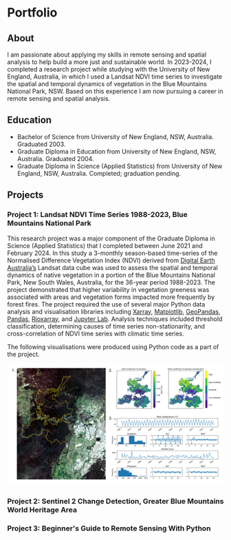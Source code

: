 # Portfolio
## About
I am passionate about applying my skills in remote sensing and spatial analysis to help build a more just and sustainable world. In 2023-2024, I completed a research project while studying with the University of New England, Australia, in which I used a Landsat NDVI time series to investigate the spatial and temporal dynamics of vegetation in the Blue Mountains National Park, NSW. Based on this experience I am now pursuing a career in remote sensing and spatial analysis.

## Education
* Bachelor of Science from University of New England, NSW, Australia. Graduated 2003.
* Graduate Diploma in Education from University of New England, NSW, Australia. Graduated 2004.
* Graduate Diploma in Science (Applied Statistics) from University of New England, NSW, Australia. Completed; graduation pending.

## Projects
### Project 1: Landsat NDVI Time Series 1988-2023, Blue Mountains National Park
This research project was a major component of the Graduate Diploma in Science (Applied Statistics) that I completed between June 2021 and February 2024. In this study a 3-monthly season-based time-series of the Normalised Difference Vegetation Index (NDVI) derived from [Digital Earth Australia’s](https://www.dea.ga.gov.au/) Landsat data cube was used to assess the spatial and temporal dynamics of native vegetation in a portion of the Blue Mountains National Park, New South Wales, Australia, for the 36-year period 1988-2023. The project demonstrated that higher variability in vegetation greeness was associated with areas and vegetation forms impacted more frequently by forest fires. The project required the use of several major Python data analysis and visualisation libraries including [Xarray](https://docs.xarray.dev/en/stable/index.html),  [Matplotlib](https://matplotlib.org/stable/index.html), [GeoPandas](https://geopandas.org/en/stable/), [Pandas](https://pandas.pydata.org/docs/index.html), [Rioxarray](https://corteva.github.io/rioxarray/stable/), and [Jupyter Lab](https://docs.jupyter.org/en/latest/). Analysis techniques included threshold classification, determining causes of time series non-stationarity, and cross-correlation of NDVI time series with climatic time series.

The following visualisations were produced using Python code as a part of the project.

![Blue Mountains National Park Project](img/BMNP.png)
### Project 2: Sentinel 2 Change Detection, Greater Blue Mountains World Heritage Area
### Project 3: Beginner's Guide to Remote Sensing With Python
